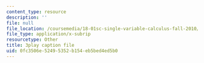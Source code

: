 ```yaml
---
content_type: resource
description: ''
file: null
file_location: /coursemedia/18-01sc-single-variable-calculus-fall-2010/0fc3506e52495352b154eb5bed4ed5b0_tMVwXglUp60.vtt
file_type: application/x-subrip
resourcetype: Other
title: 3play caption file
uid: 0fc3506e-5249-5352-b154-eb5bed4ed5b0
---
```

